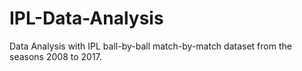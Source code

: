 # IPL-Data-Analysis
Data Analysis with IPL ball-by-ball match-by-match dataset from the seasons 2008 to 2017.
